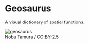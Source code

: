 # Geosaurus

A visual dictionary of spatial functions.

![geosaurus](https://user-images.githubusercontent.com/8953184/31307271-0594f96a-abbd-11e7-9dd0-e1862713aa7f.jpg)  
Nobu Tamura / [CC-BY-2.5](http://creativecommons.org/licenses/by/2.5/)
